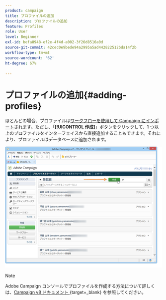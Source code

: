 ```yaml
---
product: campaign
title: プロファイルの追加
description: プロファイルの追加
feature: Profiles
role: User
level: Beginner
exl-id: befa8948-ef2e-4f4d-a002-3f26d8516a0d
source-git-commit: 42cec0e9bede94a2995a5ad442822512bda14f2b
workflow-type: tm+mt
source-wordcount: '62'
ht-degree: 67%

---
```


# プロファイルの追加{#adding-profiles}



ほとんどの場合、プロファイルは[ワークフローを使用して Campaign にインポート](../../platform/using/import-export-workflows.md)されます。ただし、「**[!UICONTROL 作成]**」ボタンをクリックして、1 つ以上のプロファイルをインターフェイスから直接追加することもできます。それにより、プロファイルはデータベースに追加されます。

![](assets/s_ncs_user_profile_add.png)

>[!NOTE]
>
>Adobe Campaign コンソールでプロファイルを作成する方法について詳しくは、[Campaign v8 ドキュメント ](https://experienceleague.adobe.com/en/docs/campaign-classic/using/getting-started/profile-management/adding-profiles){target=_blank} を参照してください。


<!--
Enter the information for this profile. The tabs and fields to be completed are described in [Editing a profile](../../platform/using/editing-a-profile.md).

Click **[!UICONTROL Save]** to validate profile creation. The profile is then added in Adobe Campaign database.
-->